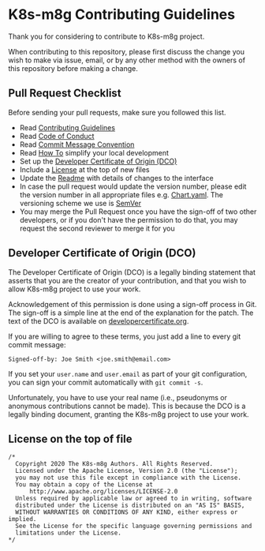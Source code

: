 # K8s-m8g Contributing Guidelines

Thank you for considering to contribute to K8s-m8g project.

When contributing to this repository, please first discuss the change you wish to make via issue, email,
or by any other method with the owners of this repository before making a change.

## Pull Request Checklist

Before sending your pull requests, make sure you followed this list.

- Read [Contributing Guidelines](CONTRIBUTING.md)
- Read [Code of Conduct](CODE_OF_CONDUCT.md)
- Read [Commit Message Convention](https://chris.beams.io/posts/git-commit/)
- Read [How To](helpers/README.md) simplify your local development
- Set up the [Developer Certificate of Origin (DCO)](CONTRIBUTING.md#developer-certificate-of-origin-dco)
- Include a [License](CONTRIBUTING.md#license-on-the-top-of-file) at the top of new files
- Update the [Readme](README.md) with details of changes to the interface
- In case the pull request would update the version number, please edit the version number in all appropriate
  files e.g. [Chart.yaml](chart/Chart.yaml). The versioning scheme we use is [SemVer](http://semver.org/)
- You may merge the Pull Request once you have the sign-off of two other developers, or if you 
  don't have the permission to do that, you may request the second reviewer to merge it for you

## Developer Certificate of Origin (DCO)

The Developer Certificate of Origin (DCO) is a legally binding statement that asserts that you are the
creator of your contribution, and that you wish to allow K8s-m8g project to use your work.

Acknowledgement of this permission is done using a sign-off process in Git.
The sign-off is a simple line at the end of the explanation for the patch. The
text of the DCO is available on [developercertificate.org](https://developercertificate.org/).

If you are willing to agree to these terms, you just add a line to every git
commit message:

`Signed-off-by: Joe Smith <joe.smith@email.com>`

If you set your `user.name` and `user.email` as part of your git
configuration, you can sign your commit automatically with `git commit -s`.

Unfortunately, you have to use your real name (i.e., pseudonyms or anonymous
contributions cannot be made). This is because the DCO is a legally binding
document, granting the K8s-m8g project to use your work.

## License on the top of file

```
/*
  Copyright 2020 The K8s-m8g Authors. All Rights Reserved.
  Licensed under the Apache License, Version 2.0 (the "License");
  you may not use this file except in compliance with the License.
  You may obtain a copy of the License at
      http://www.apache.org/licenses/LICENSE-2.0
  Unless required by applicable law or agreed to in writing, software
  distributed under the License is distributed on an "AS IS" BASIS,
  WITHOUT WARRANTIES OR CONDITIONS OF ANY KIND, either express or implied.
  See the License for the specific language governing permissions and
  limitations under the License.
*/
```
